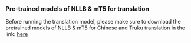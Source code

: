 ### Pre-trained models of NLLB & mT5 for translation 

Before running the translation model, please make sure to download the pretrained models of NLLB & mT5 for Chinese and Truku translation in the link:
[here](https://drive.google.com/file/d/1Yu9WBde7fXDukzKvNA1CK3WuEbrkTyyO/view?usp=sharing)
